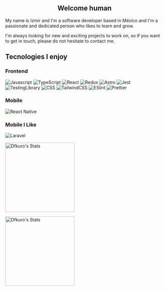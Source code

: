 <h2 align="center">Welcome human</h2>

<p>
  My name is Izmir and I'm a software developer based in México and I'm a passionate and dedicated person who likes to learn and grow.
</p>

<p>
  I'm always looking for new and exciting projects to work on, so if you want to get in touch, please do not hesitate to contact me.
</p>

<h2>Tecnologies I enjoy</h2>
<h3>Frontend</h3>
<p>
    <img alt="Javascript" src="https://img.shields.io/badge/-JavaScript-F7DF1E?style=flat-square&logo=Javascript&logoColor=white" />
    <img alt="TypeScript" src="https://img.shields.io/badge/-TypeScript-007ACC?style=flat-square&logo=typescript&logoColor=white" />
    <img alt="React" src="https://img.shields.io/badge/-React-45b8d8?style=flat-square&logo=react&logoColor=white" />
    <img alt="Redux" src="https://img.shields.io/badge/-Redux-764ABC?style=flat-square&logo=redux&logoColor=white" />
    <img alt="Astro" src="https://img.shields.io/badge/-Astro-BC52EE?style=flat-square&logo=astro&logoColor=white" />
    <img alt="Jest" src="https://img.shields.io/badge/-Jest-C21325?style=flat-square&logo=jest&logoColor=white" />
    <img alt="TestingLibrary" src="https://img.shields.io/badge/-Testing_Library-E445FB?style=flat-square&logo=testinglibrary&logoColor=white" />
    <img alt="CSS" src="https://img.shields.io/badge/-CSS-1572B6?style=flat-square&logo=css3&logoColor=white" />
    <img alt="TailwindCSS" src="https://img.shields.io/badge/-Tailwind_CSS-38B2AC?style=flat-square&logo=tailwind-css&logoColor=white" />
    <img alt="ESlint" src="https://img.shields.io/badge/-ESLint-4B32C3?style=flat-square&logo=eslint&logoColor=white" />
    <img alt="Prettier" src="https://img.shields.io/badge/-Prettier-F7B93E?style=flat-square&logo=prettier&logoColor=white" />
</p>

<h3>Mobile</h3>
<p>
  <img alt="React Native" src="https://img.shields.io/badge/React_Native-20232A?style=for-the-badge&logo=react&logoColor=61DAFB" />
</p>

<h3>Mobile I Like</h3>
<p>
  <img alt="Laravel" src="https://img.shields.io/badge/Laravel-FF2D20?style=for-the-badge&logo=laravel&logoColor=white" />
</p>

<p>
  <picture>
    <img src="https://github-readme-stats.vercel.app/api?username=Dfkuro&show_icons=true&theme=radical" alt="Dfkuro's Stats" style="height: 220;" />
  </picture>
</p>

<p>
  <picture>
    <img src="https://github-readme-stats.vercel.app/api/top-langs/?username=anuraghazra&hide_progress=true&theme=radical" alt="Dfkuro's Stats"  style="height: 220;" />
  </picture>
</p>
